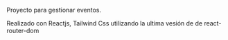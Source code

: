 Proyecto para gestionar eventos.

Realizado con Reactjs, Tailwind Css utilizando 
la ultima vesión de de react-router-dom
